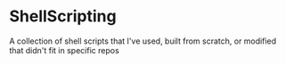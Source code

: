 # ShellScripting
A collection of shell scripts that I've used, built from scratch, or modified that didn't fit in specific repos
